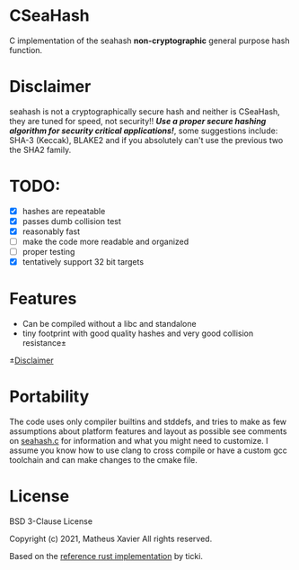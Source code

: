 # CSeaHash
C implementation of the seahash **non-cryptographic** general purpose hash function.

# Disclaimer
seahash is not a cryptographically secure hash and neither is CSeaHash, they are tuned for
speed, not security!! __*Use a proper secure hashing algorithm for security
critical applications!*__, some suggestions include: SHA-3 (Keccak), BLAKE2
and if you absolutely can't use the previous two the SHA2 family.

# TODO:
- [x] hashes are repeatable
- [x] passes dumb collision test
- [x] reasonably fast
- [ ] make the code more readable and organized
- [ ] proper testing
- [x] tentatively support 32 bit targets

# Features
* Can be compiled without a libc and standalone
* tiny footprint with good quality hashes and very good collision resistance±

±[Disclaimer](#Disclaimer)

# Portability
The code uses only compiler builtins and stddefs, and tries to
make as few assumptions about platform features and layout 
as possible see comments on [seahash.c](./src/seahash.c) 
for information and what you might need to customize.
I assume you know how to use clang to cross compile or
have a custom gcc toolchain and can make changes to the
cmake file.

# License
BSD 3-Clause License

Copyright (c) 2021, Matheus Xavier
All rights reserved.

Based on the [reference rust implementation](https://github.com/redox-os/tfs/blob/master/seahash/src/reference.rs)
by ticki.